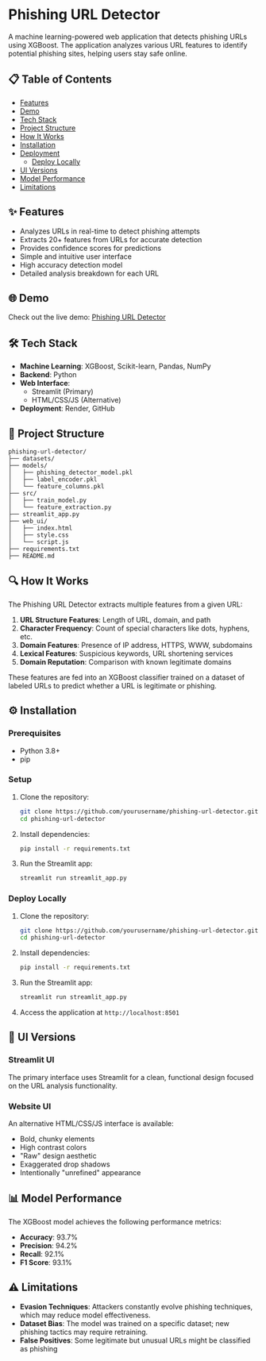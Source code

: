 # Phishing URL Detector

A machine learning-powered web application that detects phishing URLs using XGBoost. The application analyzes various URL features to identify potential phishing sites, helping users stay safe online.


## 📋 Table of Contents
- [Features](#features)
- [Demo](#demo)
- [Tech Stack](#tech-stack)
- [Project Structure](#project-structure)
- [How It Works](#how-it-works)
- [Installation](#installation)
- [Deployment](#deployment)
  - [Deploy Locally](#deploy-locally)
- [UI Versions](#ui-versions)
- [Model Performance](#model-performance)
- [Limitations](#model-performance)

## ✨ Features
- Analyzes URLs in real-time to detect phishing attempts
- Extracts 20+ features from URLs for accurate detection
- Provides confidence scores for predictions
- Simple and intuitive user interface
- High accuracy detection model
- Detailed analysis breakdown for each URL

## 🌐 Demo
Check out the live demo: [Phishing URL Detector](https://phishing-detector-pnz9.onrender.com/)

## 🛠️ Tech Stack
- **Machine Learning**: XGBoost, Scikit-learn, Pandas, NumPy
- **Backend**: Python
- **Web Interface**: 
  - Streamlit (Primary)
  - HTML/CSS/JS (Alternative)
- **Deployment**: Render, GitHub

## 📁 Project Structure
```
phishing-url-detector/
├── datasets/
├── models/
│   ├── phishing_detector_model.pkl
│   ├── label_encoder.pkl
│   └── feature_columns.pkl
├── src/
│   ├── train_model.py
│   └── feature_extraction.py
├── streamlit_app.py
├── web_ui/
│   ├── index.html
│   ├── style.css
│   └── script.js
├── requirements.txt
├── README.md
```

## 🔍 How It Works
The Phishing URL Detector extracts multiple features from a given URL:

1. **URL Structure Features**: Length of URL, domain, and path
2. **Character Frequency**: Count of special characters like dots, hyphens, etc.
3. **Domain Features**: Presence of IP address, HTTPS, WWW, subdomains
4. **Lexical Features**: Suspicious keywords, URL shortening services
5. **Domain Reputation**: Comparison with known legitimate domains

These features are fed into an XGBoost classifier trained on a dataset of labeled URLs to predict whether a URL is legitimate or phishing.

## ⚙️ Installation

### Prerequisites
- Python 3.8+
- pip

### Setup
1. Clone the repository:
   ```bash
   git clone https://github.com/yourusername/phishing-url-detector.git
   cd phishing-url-detector
   ```

2. Install dependencies:
   ```bash
   pip install -r requirements.txt
   ```

3. Run the Streamlit app:
   ```bash
   streamlit run streamlit_app.py
   ```


### Deploy Locally

1. Clone the repository:
   ```bash
   git clone https://github.com/yourusername/phishing-url-detector.git
   cd phishing-url-detector
   ```

2. Install dependencies:
   ```bash
   pip install -r requirements.txt
   ```

3. Run the Streamlit app:
   ```bash
   streamlit run streamlit_app.py
   ```

4. Access the application at `http://localhost:8501`

## 🎨 UI Versions

### Streamlit UI
The primary interface uses Streamlit for a clean, functional design focused on the URL analysis functionality.

### Website UI
An alternative HTML/CSS/JS interface is available:
- Bold, chunky elements
- High contrast colors
- "Raw" design aesthetic
- Exaggerated drop shadows
- Intentionally "unrefined" appearance



## 📊 Model Performance
The XGBoost model achieves the following performance metrics:

- **Accuracy**: 93.7%
- **Precision**: 94.2%
- **Recall**: 92.1%
- **F1 Score**: 93.1%

## ⚠️ Limitations


- **Evasion Techniques**: Attackers constantly evolve phishing techniques, which may reduce model effectiveness.
- **Dataset Bias**: The model was trained on a specific dataset; new phishing tactics may require retraining.
- **False Positives**: Some legitimate but unusual URLs might be classified as phishing




